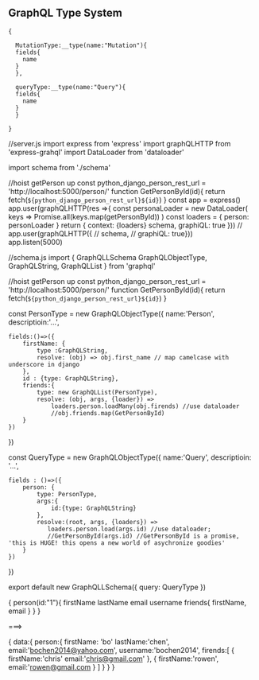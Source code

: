 ## GraphQL Type System
```
{

  MutationType:__type(name:"Mutation"){
  fields{
    name
  }
  },

  queryType:__type(name:"Query"){
  fields{
    name
  }
  }

}
```
//server.js
import express from 'express'
import graphQLHTTP from 'express-grahql'
import DataLoader from 'dataloader'

import schema from './schema'

//hoist getPerson up
const python_django_person_rest_url = 'http://localhost:5000/person/'
function GetPersonById(id){
    return fetch(`${python_django_person_rest_url}${id}`)
}
const app = express()
app.user(graphQLHTTP(res =>{
    const personaLoader = new DataLoader(
        keys => Promise.all(keys.map(getPersonById))
    )
    const loaders = {
        person: personLoader
    }
    return {
    context: {loaders}
    schema,
    graphiQL: true
    }))
// app.user(graphQLHTTP({
//     schema,
//     graphiQL: true}))    
app.listen(5000)


//schema.js
import {
    GraphQLLSchema
    GraphQLObjectType,
    GraphQLString,
    GraphQLList
} from 'graphql'


//hoist getPerson up
const python_django_person_rest_url = 'http://localhost:5000/person/'
function GetPersonById(id){
    return fetch(`${python_django_person_rest_url}${id}`)
}

const PersonType = new GraphQLObjectType({
    name:'Person',
    descriptioin:'...',

    fields:()=>({
        firstName: {
            type :GraphQLString,
            resolve: (obj) => obj.first_name // map camelcase with underscore in django
        },
        id : {type: GraphQLString},
        friends:{
            type: new GraphQLList(PersonType),
            resolve: (obj, args, {loader}) => 
                loaders.person.loadMany(obj.firends) //use dataloader
                //obj.friends.map(GetPersonById)
        }
    })
})



const QueryType = new GraphQLObjectType({
    name:'Query',
    descriptioin: '...',

    fields : ()=>({
        person: {
            type: PersonType,
            args:{
                id:{type: GraphQLString} 
            },
            resolve:(root, args, {loaders}) => 
               loaders.person.load(args.id) //use dataloader;
               //GetPersonById(args.id) //GetPersonById is a promise, 'this is HUGE! this opens a new world of asychronize goodies'
        }
    })
})

export default new GraphQLLSchema({
    query: QueryType
})


{
    person(id:"1"){
        firstName
        lastName
        email
        username
        friends{
            firstName,
            email
        }
    }
}

===>

{
    data:{
        person:{
            firstName: 'bo'
            lastName:'chen',
            email:'bochen2014@yahoo.com',
            username:'bochen2014',
            firends:[
                {   firstName:'chris'
                    email:'chris@gmail.com'
                },
                {
                    firstName:'rowen',
                    email:'rowen@gmail.com
                }
            ]
        }
    }
}



